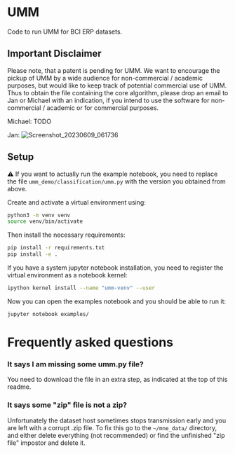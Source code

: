 # UMM

Code to run UMM for BCI ERP datasets.

## Important Disclaimer

Please note, that a patent is pending for UMM.
We want to encourage the pickup of UMM by a wide audience for non-commercial / academic purposes, but would like to keep track of potential commercial use of UMM.
Thus to obtain the file containing the core algorithm, please drop an email to Jan or Michael with an indication, if you intend to use the software for non-commercial / academic or for commercial purposes.

Michael: TODO

Jan: ![Screenshot_20230609_061736](https://github.com/jsosulski/umm_demo/assets/2545339/7aa2393d-ffe6-4799-a05d-d57bf6894093)


## Setup

:warning: If you want to actually run the example notebook, you need to replace the file `umm_demo/classification/umm.py` with the version you obtained from above.

Create and activate a virtual environment using:

```bash
python3 -m venv venv
source venv/bin/activate
```

Then install the necessary requirements:
```bash
pip install -r requirements.txt
pip install -e .
```

If you have a system jupyter notebook installation, you need to register the virtual environment as a notebook kernel:

```bash
ipython kernel install --name "umm-venv" --user
```

Now you can open the examples notebook and you should be able to run it:

```bash
jupyter notebook examples/
```


# Frequently asked questions

### It says I am missing some umm.py file?

You need to download the file in an extra step, as indicated at the top of this readme.

### It says some "zip" file is not a zip?

Unfortunately the dataset host sometimes stops transmission early and you are left with a corrupt .zip file.
To fix this go to the `~/mne_data/` directory, and either delete everything (not recommended) or find the unfinished "zip file" impostor and delete it.

